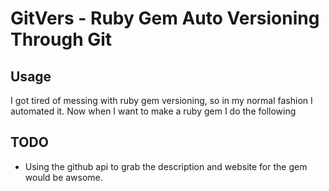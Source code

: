 GitVers - Ruby Gem Auto Versioning Through Git
==============================================

Usage
-----

I got tired of messing with ruby gem versioning, so
in my normal fashion I automated it. Now when I want
to make a ruby gem I do the following

    




TODO
----

* Using the github api to grab the description and
  website for the gem would be awsome.

